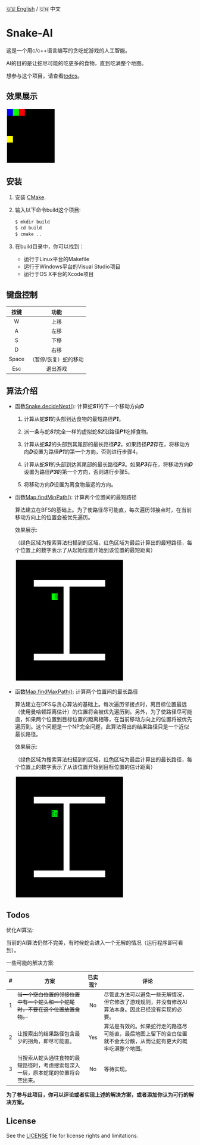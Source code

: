 [:uk: English](./README.md) / :cn: 中文

# Snake-AI

这是一个用c/c++语言编写的贪吃蛇游戏的人工智能。

AI的目的是让蛇尽可能的吃更多的食物，直到吃满整个地图。

想参与这个项目，请查看[todos](#todos)。

## 效果展示

![AI演示图](img/AI.gif)

## 安装

1. 安装 [CMake](https://cmake.org/).

2. 输入以下命令build这个项目:

    ```bash
    $ mkdir build
    $ cd build
    $ cmake ..
    ```

3. 在build目录中，你可以找到：

    * 运行于Linux平台的Makefile
    * 运行于Windows平台的Visual Studio项目
    * 运行于OS X平台的Xcode项目

## 键盘控制

| 按键 | 功能 |
|:--:|:--:|
|W|上移|
|A|左移|
|S|下移|
|D|右移|
|Space|（暂停/恢复）蛇的移动|
|Esc|退出游戏|

## 算法介绍

* 函数[Snake.decideNext()](./src/Snake.cpp): 计算蛇***S1***的下一个移动方向***D***

    1. 计算从蛇***S1***的头部到达食物的最短路径***P1***。

    2. 派一条与蛇***S1***完全一样的虚拟蛇***S2***沿路径***P1***吃掉食物。

    3. 计算从蛇***S2***的头部到其尾部的最长路径***P2***。如果路径***P2***存在，将移动方向***D***设置为路径***P1***的第一个方向，否则进行步骤4。

    4. 计算从蛇***S1***的头部到达其尾部的最长路径***P3***。如果***P3***存在，将移动方向***D***设置为路径***P3***的第一个方向，否则进行步骤5。

    5. 将移动方向***D***设置为离食物最远的方向。

* 函数[Map.findMinPath()](./src/Map.cpp): 计算两个位置间的最短路径

    算法建立在BFS的基础上。为了使路径尽可能直，每次遍历邻接点时，在当前移动方向上的位置会被优先遍历。

    效果展示:

    （绿色区域为搜索算法扫描到的区域，红色区域为最后计算出的最短路径，每个位置上的数字表示了从起始位置开始到该位置的最短距离）

    ![最短路径算法演示图](img/shortest_path.gif)
  
* 函数[Map.findMaxPath()](./src/Map.cpp): 计算两个位置间的最长路径

    算法建立在DFS与贪心算法的基础上。每次遍历邻接点时，离目标位置最远（使用曼哈顿距离估计）的位置将会被优先遍历到。另外，为了使路径尽可能直，如果两个位置到目标位置的距离相等，在当前移动方向上的位置将被优先遍历到。这个问题是一个NP完全问题，此算法得出的结果路径只是一个近似最长路径。

    效果展示:

    （绿色区域为搜索算法扫描到的区域，红色区域为最后计算出的最长路径，每个位置上的数字表示了从该位置开始到目标位置的估计距离）

    ![最长路径算法演示图](img/longest_path.gif)
 
## Todos

优化AI算法:

当前的AI算法仍然不完美，有时候蛇会进入一个无解的情况（运行程序即可看到）。

一些可能的解决方案:
  
| # | 方案 | 已实现? | 评论 |
|:-:|----|:----:|----|
|1|~~当一个空白位置的邻接位置中有一个蛇头和一个蛇尾时，不要在这个位置放置食物。~~|No|尽管此方法可以避免一些无解情况，但它修改了游戏规则，并没有修改AI算法本身。因此已经没有实现的必要。|
|2|让搜索出的结果路径包含最少的拐角，即尽可能直。|Yes|算法是有效的。如果蛇行走的路径尽可能直，最后地图上留下的空白位置就不会太分散，从而让蛇有更大的概率吃满整个地图。|
|3|当搜索从蛇头通往食物的最短路径时，考虑搜索每深入一层，原本蛇尾的位置将会空出来。|No|等待实现。|

**为了参与此项目，你可以评论或者实现上述的解决方案，或者添加你认为可行的解决方案。**

## License

See the [LICENSE](./LICENSE) file for license rights and limitations.
